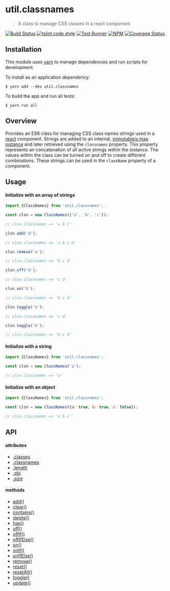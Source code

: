 # util.classnames

> A class to manage CSS classes in a react component

[![Build Status](https://travis-ci.org/jmquigley/util.classnames.svg?branch=master)](https://travis-ci.org/jmquigley/util.classnames)
[![tslint code style](https://img.shields.io/badge/code_style-TSlint-5ed9c7.svg)](https://palantir.github.io/tslint/)
[![Test Runner](https://img.shields.io/badge/testing-ava-blue.svg)](https://github.com/avajs/ava)
[![NPM](https://img.shields.io/npm/v/util.classnames.svg)](https://www.npmjs.com/package/util.classnames)
[![Coverage Status](https://coveralls.io/repos/github/jmquigley/util.classnames/badge.svg?branch=master)](https://coveralls.io/github/jmquigley/util.classnames?branch=master)


## Installation

This module uses [yarn](https://yarnpkg.com/en/) to manage dependencies and run scripts for development.

To install as an application dependency:
```
$ yarn add --dev util.classnames
```

To build the app and run all tests:
```
$ yarn run all
```


## Overview

Provides an ES6 class for managing CSS class names strings used in a [react](https://facebook.github.io/react/) component.  Strings are added to an internal, [immutablejs map instance](https://facebook.github.io/immutable-js/docs/#/Map) and later retrieved using the `classnames` property.  This property represents an concatenation of all active strings within the instance.  The values within the class can be turned on and off to create different combinations.  These strings can be used in the `className` property of a component.


## Usage

#### Initialize with an array of strings

```javascript
import {ClassNames} from 'util.classnames';

const clsn = new ClassNames(['a', 'b', 'c']);

// clsn.classnames => 'a b c'

clsn.add('d');

// clsn.classnames => 'a b c d'

clsn.remove('a');

// clsn.classnames => 'b c d'

clsn.off('b');

// clsn.classnames => 'c d'

clsn.on('b');

// clsn.classnames => 'b c d'

clsn.toggle('b');

// clsn.classnames => 'c d'

clsn.toggle('b');

// clsn.classnames => 'b c d'
```

#### Initialize with a string

```javascript
import {ClassNames} from 'util.classnames';

const clsn = new ClassNames('a');

// clsn.classnames => 'a'
```

#### Initialize with an object

```javascript
import {ClassNames} from 'util.classnames';

const clsn = new ClassNames({a: true, b: true, c: false});

// clsn.classnames => 'a b c'
```


## API

#### attributes
- [.classes](docs/index.md#ClassNames+classes)
- [.classnames](docs/index.md#ClassNames+classnames)
- [.length](docs/index.md#ClassNames+length)
- [.obj](docs/index.md#ClassNames+obj)
- [.size](docs/index.md#ClassNames+size)

#### methods
- [add()](docs/index.md#ClassNames+add)
- [clear()](docs/index.md#ClassNames+clear)
- [contains()](docs/index.md#ClassNames+contains)
- [delete()](docs/index.md#ClassNames+delete)
- [has()](docs/index.md#ClassNames+has)
- [off()](docs/index.md#ClassNames+off)
- [offIf()](docs/index.md#ClassNames+offIf)
- [offIfElse()](docs/index.md#ClassNames=offIfElse)
- [on()](docs/index.md#ClassNames+on)
- [onIf()](docs/index.md#ClassNames+onIf)
- [onIfElse()](docs/index.md#ClassNames=onIfElse)
- [remove()](docs/index.md#ClassNames+remove)
- [reset()](docs/index.md#ClassNames+reset)
- [resetAll()](docs/index.md#ClassNames+resetAll)
- [toggle()](docs/index.md#ClassNames+toggle)
- [update()](docs/index.md#ClassNames+update)

